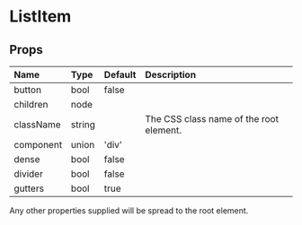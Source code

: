 ListItem
========



Props
-----

| Name | Type | Default | Description |
|:-----|:-----|:--------|:------------|
| button | bool | false |  |
| children | node |  |  |
| className | string |  | The CSS class name of the root element. |
| component | union | 'div' |  |
| dense | bool | false |  |
| divider | bool | false |  |
| gutters | bool | true |  |

Any other properties supplied will be spread to the root element.
